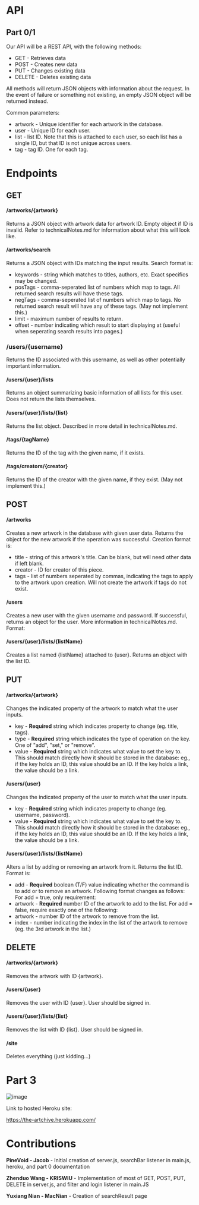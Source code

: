 # API

## Part 0/1

Our API will be a REST API, with the following methods:

- GET - Retrieves data
- POST - Creates new data
- PUT - Changes existing data
- DELETE - Deletes existing data

All methods will return JSON objects with information about the request. In the event of failure or something not existing, an empty JSON object will be returned instead.

Common parameters:
- artwork - Unique identifier for each artwork in the database.
- user - Unique ID for each user.
- list - list ID. Note that this is attached to each user, so each list has a single ID, but that ID is not unique across users.
- tag - tag ID. One for each tag.


# Endpoints


## GET


#### /artworks/{artwork}
Returns a JSON object with artwork data for artwork ID. Empty object if ID is invalid.
Refer to technicalNotes.md for information about what this will look like.

#### /artworks/search
Returns a JSON object with IDs matching the input results. Search format is:
- keywords - string which matches to titles, authors, etc. Exact specifics may be changed.
- posTags - comma-seperated list of numbers which map to tags. All returned search results will have these tags.
- negTags - comma-seperated list of numbers which map to tags. No returned search result will have any of these tags. (May not implement this.)
- limit - maximum number of results to return.
- offset - number indicating which result to start displaying at (useful when seperating search results into pages.)

### /users/{username}
Returns the ID associated with this username, as well as other potentially important information.

#### /users/{user}/lists
Returns an object summarizing basic information of all lists for this user. Does not return the lists themselves.

#### /users/{user}/lists/{list}
Returns the list object. Described in more detail in technicalNotes.md.

#### /tags/{tagName}
Returns the ID of the tag with the given name, if it exists.

#### /tags/creators/{creator}
Returns the ID of the creator with the given name, if they exist. (May not implement this.)


## POST


#### /artworks
Creates a new artwork in the database with given user data. Returns the object for the new artwork if the operation was successful. Creation format is:
  - title - string of this artwork's title. Can be blank, but will need other data if left blank.
  - creator - ID for creator of this piece.
  - tags - list of numbers seperated by commas, indicating the tags to apply to the artwork upon creation. Will not create the artwork if tags do not exist.

#### /users
Creates a new user with the given username and password. If successful, returns an object for the user. More information in technicalNotes.md.
Format:


#### /users/{user}/lists/{listName}
Creates a list named {listName} attached to {user}. Returns an object with the list ID.


## PUT


#### /artworks/{artwork}
Changes the indicated property of the artwork to match what the user inputs.
  - key - **Required** string which indicates property to change (eg. title, tags).
  - type - **Required** string which indicates the type of operation on the key. One of "add", "set," or "remove". 
  - value - **Required** string which indicates what value to set the key to. This should match directly how it should be stored in the database: eg., if the key holds an ID, this value should be an ID. If the key holds a link, the value should be a link.

#### /users/{user}
Changes the indicated property of the user to match what the user inputs.
  - key - **Required** string which indicates property to change (eg. username, password). 
  - value - **Required** string which indicates what value to set the key to. This should match directly how it should be stored in the database: eg., if the key holds an ID, this value should be an ID. If the key holds a link, the value should be a link.

#### /users/{user}/lists/{listName}
Alters a list by adding or removing an artwork from it. Returns the list ID. Format is:
  - add - **Required** boolean (T/F) value indicating whether the command is to add or to remove an artwork. Following format changes as follows:
For add = true, only requirement:
  - artwork - **Required** number ID of the artwork to add to the list.
For add = false, require exactly one of the following:
  - artwork - number ID of the artwork to remove from the list.
  - index - number indicating the index in the list of the artwork to remove (eg. the 3rd artwork in the list.)


## DELETE


#### /artworks/{artwork}
Removes the artwork with ID {artwork}.

#### /users/{user}
Removes the user with ID {user}. User should be signed in.

#### /users/{user}/lists/{list}
Removes the list with ID {list}. User should be signed in.

#### /site
Deletes everything (just kidding...)


# Part 3
![image](https://user-images.githubusercontent.com/112954041/201002396-cfb88256-5e03-4f6f-b4ec-eb56f3f22928.png)

Link to hosted Heroku site: 

https://the-artchive.herokuapp.com/


# Contributions

**PineVoid - Jacob** - Initial creation of server.js, searchBar listener in main.js, heroku, and part 0 documentation

**Zhenduo Wang - KRISWIU** - Implementation of most of GET, POST, PUT, DELETE in server.js, and filter and login listener in main.JS

**Yuxiang Nian - MacNian** - Creation of searchResult page
